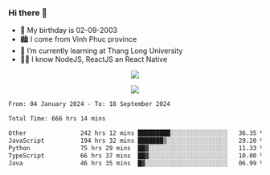 ### Hi there 👋
- 🎂 My birthday is 02-09-2003
- 🏙️ I come from Vinh Phuc province
- 🌱 I’m currently learning at Thang Long University
- 🧑‍💻 I know NodeJS, ReactJS an React Native
<p align="center"><img src="https://github-readme-stats.vercel.app/api?username=tmquang0209&show_icons=true&theme=gradient"></p>
<p align="center"><img src="https://github-readme-stats.vercel.app/api/top-langs/?username=tmquang0209&hide=scss,css&langs_count=10"></p>
<!--START_SECTION:waka-->

```txt
From: 04 January 2024 - To: 18 September 2024

Total Time: 666 hrs 14 mins

Other               242 hrs 12 mins █████████░░░░░░░░░░░░░░░░   36.35 %
JavaScript          194 hrs 32 mins ███████▒░░░░░░░░░░░░░░░░░   29.20 %
Python              75 hrs 29 mins  ██▓░░░░░░░░░░░░░░░░░░░░░░   11.33 %
TypeScript          66 hrs 37 mins  ██▓░░░░░░░░░░░░░░░░░░░░░░   10.00 %
Java                46 hrs 35 mins  █▓░░░░░░░░░░░░░░░░░░░░░░░   06.99 %
```

<!--END_SECTION:waka-->
